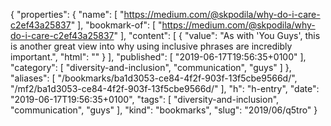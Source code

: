{
  "properties": {
    "name": [
      "https://medium.com/@skpodila/why-do-i-care-c2ef43a25837"
    ],
    "bookmark-of": [
      "https://medium.com/@skpodila/why-do-i-care-c2ef43a25837"
    ],
    "content": [
      {
        "value": "As with 'You Guys', this is another great view into why using inclusive phrases are incredibly important.",
        "html": ""
      }
    ],
    "published": [
      "2019-06-17T19:56:35+0100"
    ],
    "category": [
      "diversity-and-inclusion",
      "communication",
      "guys"
    ]
  },
  "aliases": [
    "/bookmarks/ba1d3053-ce84-4f2f-903f-13f5cbe9566d/",
    "/mf2/ba1d3053-ce84-4f2f-903f-13f5cbe9566d/"
  ],
  "h": "h-entry",
  "date": "2019-06-17T19:56:35+0100",
  "tags": [
    "diversity-and-inclusion",
    "communication",
    "guys"
  ],
  "kind": "bookmarks",
  "slug": "2019/06/q5tro"
}
